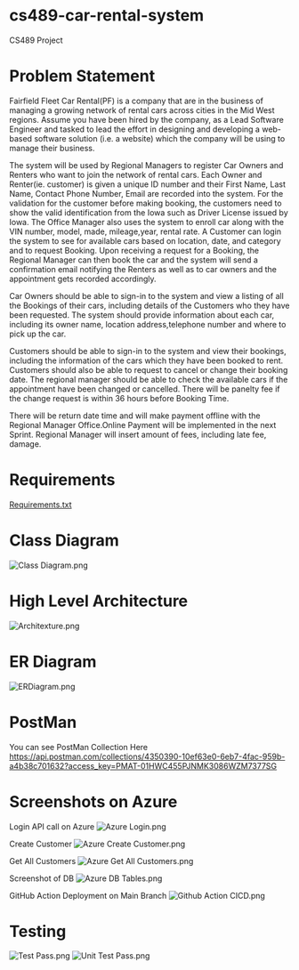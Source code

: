 # cs489-car-rental-system
CS489 Project


# Problem Statement
Fairfield Fleet Car Rental(PF) is a company that are in the business of managing a
growing network of rental cars across cities in the Mid West regions.
Assume you have been hired by the company, as a Lead Software Engineer and
tasked to lead the effort in designing and developing a web-based software solution (i.e. a
website) which the company will be using to manage their business.

The system will be used by Regional Managers to register Car Owners and Renters who want to join the
network of rental cars. Each Owner and Renter(ie. customer) is given a unique ID number and their First Name,
Last Name, Contact Phone Number, Email are recorded into the system. For the validation for the customer before making booking,
the customers need to show the valid identification from the Iowa such as Driver License issued by Iowa.
The Office Manager also uses the system to enroll car along with the VIN number, model, made, mileage,year, rental rate.
A Customer can login the system to see for available cars based on location, date, and category and to request Booking.
Upon receiving a request for a Booking, the Regional Manager can then book the
car and the system will send a confirmation email notifying the Renters as well as to car owners and the
appointment gets recorded accordingly.

Car Owners should be able to sign-in to the system and view a listing of all the Bookings of their cars,
including details of the Customers who they have been requested.
The system should provide information about each car, including its owner name, location address,telephone number and where to pick up the car.

Customers should be able to sign-in to the system and view their bookings, including the information of
the cars which they have been booked to rent. Customers should also be able to request to cancel or change their booking date.
The regional manager should be able to check the available cars if the appointment have been changed or cancelled.
There will be panelty fee if the change request is within 36 hours before Booking Time.

There will be return date time and will make payment offline with the Regional Manager Office.Online Payment will be implemented in the next Sprint.
Regional Manager will insert amount of fees, including late fee, damage.

# Requirements
[Requirements.txt](ProjectRelated%2FRequirements.txt)

# Class Diagram
![Class Diagram.png](ProjectRelated%2FDiagram%2FClass%20Diagram.png)

# High Level Architecture
![Architexture.png](ProjectRelated%2FDiagram%2FArchitexture.png)

# ER Diagram
![ERDiagram.png](ProjectRelated%2FDiagram%2FERDiagram.png)

# PostMan
You can see PostMan Collection Here https://api.postman.com/collections/4350390-10ef63e0-6eb7-4fac-959b-a4b38c701632?access_key=PMAT-01HWC455PJNMK3086WZM7377SG

# Screenshots on Azure

Login API call on Azure
![Azure Login.png](ProjectRelated%2FScreenshots%2FAzure%20Login.png)

Create Customer
![Azure Create Customer.png](ProjectRelated%2FScreenshots%2FAzure%20Create%20Customer.png)

Get All Customers
![Azure Get All Customers.png](ProjectRelated%2FScreenshots%2FAzure%20Get%20All%20Customers.png)

Screenshot of DB
![Azure DB Tables.png](ProjectRelated%2FScreenshots%2FAzure%20DB%20Tables.png)

GitHub Action Deployment on Main Branch
![Github Action CICD.png](ProjectRelated%2FScreenshots%2FGithub%20Action%20CICD.png)

# Testing
![Test Pass.png](ProjectRelated%2FScreenshots%2FTest%20Pass.png)
![Unit Test Pass.png](ProjectRelated%2FScreenshots%2FUnit%20Test%20Pass.png)
